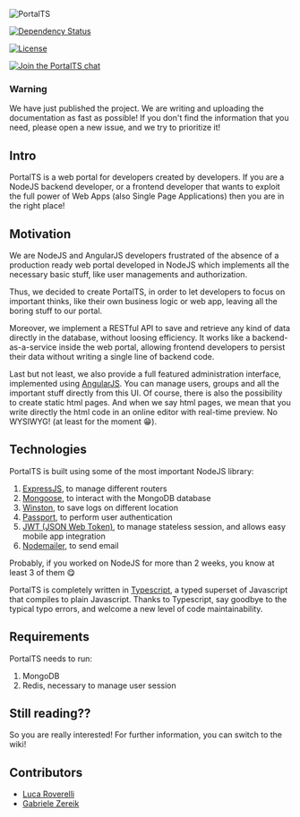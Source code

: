 ![PortalTS](http://portalts.it/theme/imgs/logo.png)

[![Dependency Status](https://david-dm.org/portalTS/portalTS.svg)](https://david-dm.org/portalTS/portalTS)

[![License](http://img.shields.io/:license-apache-blue.svg?style=flat-square)](http://www.apache.org/licenses/LICENSE-2.0.html)

[![Join the PortalTS chat](https://portalts-badge.herokuapp.com/badge.svg)](https://portalts-badge.herokuapp.com/)

### Warning ###
We have just published the project. We are writing and uploading the documentation as fast as possible!
If you don't find the information that you need, please open a new issue, and we try to prioritize it!


## Intro ##
PortalTS is a web portal for developers created by developers.
If you are a NodeJS backend developer, or a frontend developer that wants to exploit the full power of Web Apps (also Single Page Applications) then you are in the right place!

## Motivation ##
We are NodeJS and AngularJS developers frustrated of the absence of a production ready web portal developed in NodeJS which implements all the necessary basic stuff, like user managements and authorization.

Thus, we decided to create PortalTS, in order to let developers to focus on important thinks, like their own business logic or web app, leaving all the boring stuff to our portal.

Moreover, we implement a RESTful API to save and retrieve any kind of data directly in the database, without loosing efficiency. It works like a backend-as-a-service inside the web portal, allowing frontend developers to persist their data without writing a single line of backend code.

Last but not least, we also provide a full featured administration interface, implemented using [AngularJS](https://angularjs.org/). You can manage users, groups and all the important stuff directly from this UI.
Of course, there is also the possibility to create static html pages. And when we say html pages, we mean that you write directly the html code in an online editor with real-time preview. No WYSIWYG! (at least for the moment :grin:).

## Technologies ##
PortalTS is built using some of the most important NodeJS library:

1. [ExpressJS](http://expressjs.com/), to manage different routers
2. [Mongoose](http://mongoosejs.com/), to interact with the MongoDB database
3. [Winston](https://github.com/winstonjs/winston), to save logs on different location
4. [Passport](http://passportjs.org/), to perform user authentication
5. [JWT (JSON Web Token)](https://jwt.io/), to manage stateless session, and allows easy mobile app integration
6. [Nodemailer](http://nodemailer.com/), to send email

Probably, if you worked on NodeJS for more than 2 weeks, you know at least 3 of them :yum:

PortalTS is completely written in [Typescript](https://www.typescriptlang.org/), a typed superset of Javascript that compiles to plain Javascript. Thanks to Typescript, say goodbye to the typical typo errors, and welcome a new level of code maintainability.


## Requirements ##
PortalTS needs to run:

1. MongoDB
2. Redis, necessary to manage user session


## Still reading?? ##
So you are really interested! For further information, you can switch to the wiki!

## Contributors ##
* [Luca Roverelli](https://github.com/Sprechen)
* [Gabriele Zereik](https://github.com/gabrielezereik)
